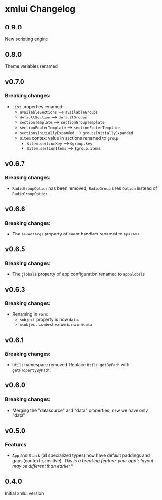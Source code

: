 # xmlui Changelog

## 0.9.0

New scripting engine

## 0.8.0

Theme variables renamed

## v0.7.0

### Breaking changes:

- `List` properties renamed:
  - `availableSections` --> `availableGroups`
  - `defaultSection` --> `defaultGroups`
  - `sectionTemplate` --> `sectionGroupTemplate`
  - `sectionFooterTemplate` --> `sectionFooterTemplate`
  - `sectionsInitiallyExpanded` --> `groupsInitiallyExpanded`
  - `$item` context value in sections renamed to `group`
    - `$item.sectionKey` --> `$group.key`
    - `$item.sectionItems` --> `$group.items`

## v0.6.7

### Breaking changes:

- `RadioGroupOption` has been removed; `RadioGroup` uses `Option` instead of `RadioGroupOption`.

## v0.6.6

### Breaking changes:

- The `$eventArgs` property of event handlers renamed to `$params`

## v0.6.5

### Breaking changes:

- The `globals` property of app configuration renamed to `appGlobals`

## v0.6.3

### Breaking changes:

- Renaming in `Form`: 
  - `subject` property is now `data`.
  - `$subject` context value is now `$data`

## v0.6.1

### Breaking changes:

- `Utils` namespace removed. Replace `Utils.getByPath` with `getPropertyByPath`.

## v0.6.0

### Breaking changes:

- Merging the "datasource" and "data" properties; new we have only "data"

## v0.5.0

### Features

- `App` and `Stack` (all specialized types) now have default paddings and gaps (context-sensitive). *This is a breaking feature; your app's layout may be different than earlier.**

## 0.4.0

Initial xmlui version